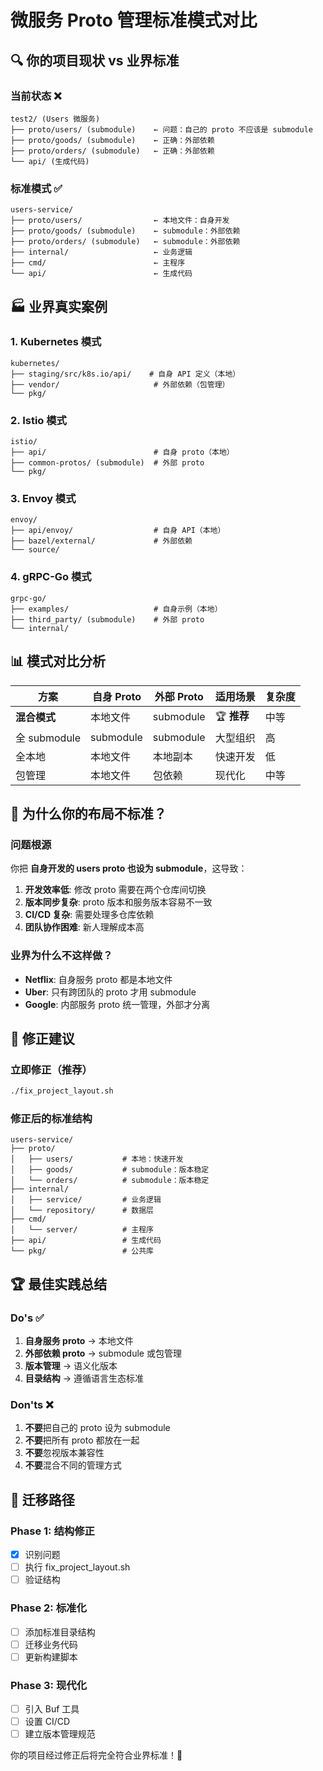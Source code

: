 # 微服务 Proto 管理标准模式对比

## 🔍 你的项目现状 vs 业界标准

### 当前状态 ❌
```
test2/ (Users 微服务)
├── proto/users/ (submodule)    ← 问题：自己的 proto 不应该是 submodule
├── proto/goods/ (submodule)    ← 正确：外部依赖
├── proto/orders/ (submodule)   ← 正确：外部依赖
└── api/ (生成代码)
```

### 标准模式 ✅
```
users-service/
├── proto/users/                ← 本地文件：自身开发
├── proto/goods/ (submodule)    ← submodule：外部依赖
├── proto/orders/ (submodule)   ← submodule：外部依赖
├── internal/                   ← 业务逻辑
├── cmd/                        ← 主程序
└── api/                        ← 生成代码
```

## 🏭 业界真实案例

### 1. Kubernetes 模式
```
kubernetes/
├── staging/src/k8s.io/api/    # 自身 API 定义（本地）
├── vendor/                     # 外部依赖（包管理）
└── pkg/
```

### 2. Istio 模式  
```
istio/
├── api/                        # 自身 proto（本地）
├── common-protos/ (submodule)  # 外部 proto
└── pkg/
```

### 3. Envoy 模式
```
envoy/
├── api/envoy/                  # 自身 API（本地）
├── bazel/external/             # 外部依赖
└── source/
```

### 4. gRPC-Go 模式
```
grpc-go/
├── examples/                   # 自身示例（本地）
├── third_party/ (submodule)    # 外部 proto
└── internal/
```

## 📊 模式对比分析

| 方案 | 自身 Proto | 外部 Proto | 适用场景 | 复杂度 |
|------|------------|------------|----------|--------|
| **混合模式** | 本地文件 | submodule | 🏆 **推荐** | 中等 |
| 全 submodule | submodule | submodule | 大型组织 | 高 |
| 全本地 | 本地文件 | 本地副本 | 快速开发 | 低 |
| 包管理 | 本地文件 | 包依赖 | 现代化 | 中等 |

## 🎯 为什么你的布局不标准？

### 问题根源
你把 **自身开发的 users proto 也设为 submodule**，这导致：

1. **开发效率低**: 修改 proto 需要在两个仓库间切换
2. **版本同步复杂**: proto 版本和服务版本容易不一致  
3. **CI/CD 复杂**: 需要处理多仓库依赖
4. **团队协作困难**: 新人理解成本高

### 业界为什么不这样做？
- **Netflix**: 自身服务 proto 都是本地文件
- **Uber**: 只有跨团队的 proto 才用 submodule
- **Google**: 内部服务 proto 统一管理，外部才分离

## 🚀 修正建议

### 立即修正（推荐）
```bash
./fix_project_layout.sh
```

### 修正后的标准结构
```
users-service/
├── proto/
│   ├── users/           # 本地：快速开发
│   ├── goods/           # submodule：版本稳定
│   └── orders/          # submodule：版本稳定
├── internal/
│   ├── service/         # 业务逻辑
│   └── repository/      # 数据层
├── cmd/
│   └── server/          # 主程序
├── api/                 # 生成代码
└── pkg/                 # 公共库
```

## 🏆 最佳实践总结

### Do's ✅
1. **自身服务 proto** → 本地文件
2. **外部依赖 proto** → submodule 或包管理
3. **版本管理** → 语义化版本
4. **目录结构** → 遵循语言生态标准

### Don'ts ❌  
1. **不要**把自己的 proto 设为 submodule
2. **不要**把所有 proto 都放在一起
3. **不要**忽视版本兼容性
4. **不要**混合不同的管理方式

## 🔧 迁移路径

### Phase 1: 结构修正
- [x] 识别问题
- [ ] 执行 fix_project_layout.sh
- [ ] 验证结构

### Phase 2: 标准化
- [ ] 添加标准目录结构
- [ ] 迁移业务代码
- [ ] 更新构建脚本

### Phase 3: 现代化
- [ ] 引入 Buf 工具
- [ ] 设置 CI/CD
- [ ] 建立版本管理规范

你的项目经过修正后将完全符合业界标准！🎉

